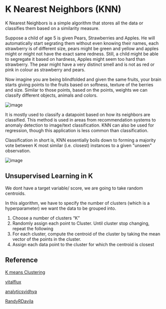 # K Nearest Neighbors (KNN)

K Nearest Neighbors is a simple algorithm that stores all the data or classifies them based on a similarity measure.

Suppose a child of age 5 is given Pears, Strawberries and Apples. He will automatically start segrating them without even knowing their names, each strawberry is of different size, pears might be green and yellow and apples might or might not have the exact same redness. 
Still, a child might be able to segregate it based on hardness, Apples might seem too hard than strawberry. The pear might have a very distinct smell and is not as red or pink in colour as strawberry and pears.

Now imagine you are being blindfolded and given the same fruits, your brain starts giving points to the fruits based on softness, texture of the berries and size. 
Similar to those points, based on the points, weights we can classify different objects, animals and colors.


![image](https://static.javatpoint.com/tutorial/machine-learning/images/clustering-in-machine-learning.png)


 It is mostly used to classify a datapoint based on how its neighbors are classified. This method is used in areas from recommendation systems to anomaly detection to image/text classification. KNN can also be used for regression, though this application is less common than classification.

Classification in short is, KNN essentially boils down to forming a majority vote between K most similar (i.e. closest) instances to a given "unseen" observation.

![image](https://miro.medium.com/max/1400/1*b2sO2f--yfZiJazc5rYSpg.gif)


## Unsupervised Learning in K 


We dont have a target variable/ score, we are going to take random centroids.

 In this algorithm, we have to specify the number of clusters (which is a hyperparameter) we want the data to be grouped into.  
1. Choose a number of clusters “K”
2. Randomly assign each point to Cluster.
    Until cluster stop changing, repeat the following
3. For each cluster, compute the centroid of the cluster by taking the mean vector of the points in the cluster.
4. Assign each data point to the cluster for which the centroid is closest


## Reference
[K means Clustering](https://datascienceplus.com/k-means-clustering/#:~:text=Finding%20a%20K%2Dvalue&text=First%20of%20all%20compute%20the,as%20disortation%20will%20be%20small.)

[vitalflux](https://vitalflux.com/k-means-elbow-point-method-sse-inertia-plot-python/#:~:text=Elbow%20method%20is%20used%20to,errors%20vs%20number%20of%20clusters.)

[analyticsvidhya](https://www.analyticsvidhya.com/blog/2021/05/k-mean-getting-the-optimal-number-of-clusters)

[RandyRDavila](https://youtu.be/hBnGg74qn5c)
